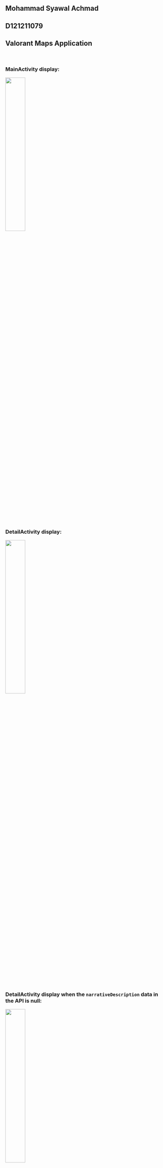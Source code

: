 ## Mohammad Syawal Achmad
## D121211079
## Valorant Maps Application

<br/>

### MainActivity display:

<img src= "https://github.com/SywlAchmd/FinalMobile_ValorantMapsApplication/assets/118332574/1b324c5f-ad73-49d4-8f38-bb458978551b" width=35%> 
<br/><br/>

### DetailActivity display:

<img src= "https://github.com/SywlAchmd/FinalMobile_ValorantMapsApplication/assets/118332574/7c722b7f-caf3-44f2-b0f4-276aa0e62bd0" width=35%>
<br/><br/>

### DetailActivity display when the `narrativeDescription` data in the API is null:

<img src= "https://github.com/SywlAchmd/FinalMobile_ValorantMapsApplication/assets/118332574/f6e58959-584e-4791-b40c-876cb6a00d58" width=35%>
<br/><br/>

### DetailActivity display when both `narrativeDescription` and `displayIcon` data in the API are null:

<img src= "https://github.com/SywlAchmd/FinalMobile_ValorantMapsApplication/assets/118332574/a439e09f-d692-4da8-9aee-9a86cc541735" width=35%>

